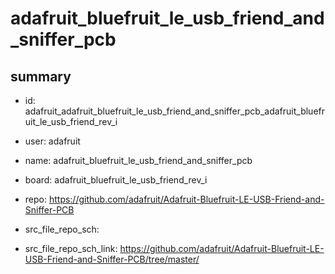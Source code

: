 # adafruit_bluefruit_le_usb_friend_and_sniffer_pcb
 
## summary 
* id: adafruit_adafruit_bluefruit_le_usb_friend_and_sniffer_pcb_adafruit_bluefruit_le_usb_friend_rev_i
* user: adafruit
* name: adafruit_bluefruit_le_usb_friend_and_sniffer_pcb
* board: adafruit_bluefruit_le_usb_friend_rev_i
* repo: https://github.com/adafruit/Adafruit-Bluefruit-LE-USB-Friend-and-Sniffer-PCB



* src_file_repo_sch: 
* src_file_repo_sch_link: https://github.com/adafruit/Adafruit-Bluefruit-LE-USB-Friend-and-Sniffer-PCB/tree/master/




